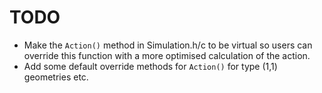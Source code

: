 # TODO

- Make the `Action()` method in Simulation.h/c to be virtual so users can override this function with a more optimised calculation of the action. 
- Add some default override methods for `Action()` for type (1,1) geometries etc. 